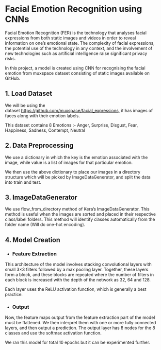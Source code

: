 
# Facial Emotion Recognition using CNNs

Facial Emotion Recognition (FER) is the technology that analyses facial expressions from both static images and videos in order to reveal information on one’s emotional state. The complexity of facial expressions, the potential use of the technology in any context, and the involvement of new technologies such as artificial intelligence raise significant privacy risks.

In this project, a model is created using CNN for recognising the facial emotion from muxspace dataset consisting of static images available on GitHub.

## 1. Load Dataset

We will be using the dataset https://github.com/muxspace/facial_expressions, it has images of faces along with their emotion labels.

This dataset contains 8 Emotions :- Anger, Surprise, Disgust, Fear, Happiness, Sadness, Contempt, Neutral

## 2. Data Preprocessing

We use a dictionary in which the key is the emotion associated with the image, while value is a list of images for that particular emotion.

We then use the above dictionary to place our images in a directory structure which will be picked by ImageDataGenerator, and split the data into train and test.

## 3. ImageDataGenerator
We use flow_from_directory method of Kera’s ImageDataGenerator. This method is useful when the images are sorted and placed in their respective class/label folders. This method will identify classes automatically from the folder name (Will do one-hot encoding).

## 4. Model Creation

- ### Feature Extraction

This architecture of the model involves stacking convolutional layers with small 3×3 filters followed by a max pooling layer. Together, these layers form a block, and these blocks are repeated where the number of filters in each block is increased with the depth of the network as 32, 64 and 128. 

Each layer uses the ReLU activation function, which is generally a best practice.

- ### Output

Now, the feature maps output from the feature extraction part of the model must be flattened. We then interpret them with one or more fully connected layers, and then output a prediction. The output layer has 8 nodes for the 8 classes and use the softmax activation function.

We ran this model for total 10 epochs but it can be experimented further.
